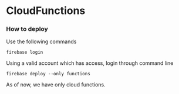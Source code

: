 # CloudFunctions

### How to deploy

Use the following commands

```
firebase login
```

Using a valid account which has access, login through command line

```
firebase deploy --only functions
```

As of now, we have only cloud functions.
